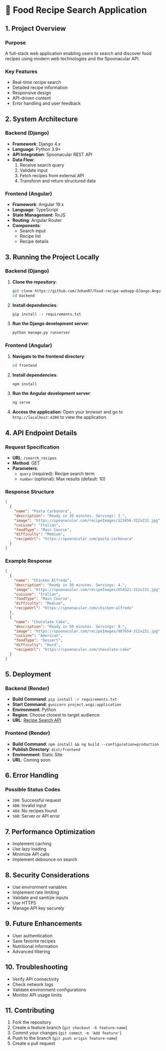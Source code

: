 

# 🍲 Food Recipe Search Application

## 1. Project Overview

### Purpose
A full-stack web application enabling users to search and discover food recipes using modern web technologies and the Spoonacular API.

### Key Features
- Real-time recipe search
- Detailed recipe information
- Responsive design
- API-driven content
- Error handling and user feedback

## 2. System Architecture

### Backend (Django)
- **Framework**: Django 4.x
- **Language**: Python 3.9+
- **API Integration**: Spoonacular REST API
- **Data Flow**: 
  1. Receive search query
  2. Validate input
  3. Fetch recipes from external API
  4. Transform and return structured data

### Frontend (Angular)
- **Framework**: Angular 19.x
- **Language**: TypeScript
- **State Management**: RxJS
- **Routing**: Angular Router
- **Components**: 
  - Search input
  - Recipe list
  - Recipe details

## 3. Running the Project Locally

### Backend (Django)

1. **Clone the repository**:
   ```bash
   git clone https://github.com/JohanR7/Food-recipe-webapp-DJango-Angular-.git
   cd backend
   ```

2. **Install dependencies**:
   ```bash
   pip install -r requirements.txt
   ```

3. **Run the Django development server**:
   ```bash
   python manage.py runserver
   ```

### Frontend (Angular)

1. **Navigate to the frontend directory**:
   ```bash
   cd frontend
   ```

2. **Install dependencies**:
   ```bash
   npm install
   ```

3. **Run the Angular development server**:
   ```bash
   ng serve
   ```

4. **Access the application**:
   Open your browser and go to `http://localhost:4200` to view the application.

## 4. API Endpoint Details

### Request Specification
- **URL**: `/search_recipes`
- **Method**: GET
- **Parameters**:
  - `query` (required): Recipe search term
  - `number` (optional): Max results (default: 10)

### Response Structure
```json
[ 
  {
    "name": "Pasta Carbonara",
    "description": "Ready in 20 minutes. Servings: 2.",
    "image": "https://spoonacular.com/recipeImages/123456-312x231.jpg",
    "cuisine": "Italian",
    "foodType": "Main Course",
    "difficulty": "Medium",
    "recipeUrl": "https://spoonacular.com/pasta-carbonara"
  }
]
```

### Example Response
```json
[
  {
    "name": "Chicken Alfredo",
    "description": "Ready in 30 minutes. Servings: 4.",
    "image": "https://spoonacular.com/recipeImages/654321-312x231.jpg",
    "cuisine": "Italian",
    "foodType": "Main Course",
    "difficulty": "Medium",
    "recipeUrl": "https://spoonacular.com/chicken-alfredo"
  },
  {
    "name": "Chocolate Cake",
    "description": "Ready in 50 minutes. Servings: 8.",
    "image": "https://spoonacular.com/recipeImages/987654-312x231.jpg",
    "cuisine": "American",
    "foodType": "Dessert",
    "difficulty": "Hard",
    "recipeUrl": "https://spoonacular.com/chocolate-cake"
  }
]
```

## 5. Deployment

### Backend (Render)
- **Build Command**: `pip install -r requirements.txt`
- **Start Command**: `gunicorn project.wsgi:application`
- **Environment**: Python
- **Region**: Choose closest to target audience
- **URL**: [Recipe Search API](https://customuser-2u8d.onrender.com/search_recipes)

### Frontend (Render)
- **Build Command**: `npm install && ng build --configuration=production`
- **Publish Directory**: `dist/frontend`
- **Environment**: Static Site
- **URL**: Coming soon
## 6. Error Handling

### Possible Status Codes
- `200`: Successful request
- `400`: Invalid input
- `404`: No recipes found
- `500`: Server or API error

## 7. Performance Optimization
- Implement caching
- Use lazy loading
- Minimize API calls
- Implement debounce on search

## 8. Security Considerations
- Use environment variables
- Implement rate limiting
- Validate and sanitize inputs
- Use HTTPS
- Manage API key securely

## 9. Future Enhancements
- User authentication
- Save favorite recipes
- Nutritional information
- Advanced filtering

## 10. Troubleshooting
- Verify API connectivity
- Check network logs
- Validate environment configurations
- Monitor API usage limits

## 11. Contributing
1. Fork the repository
2. Create a feature branch (`git checkout -b feature-name`)
3. Commit your changes (`git commit -m 'Add feature'`)
4. Push to the branch (`git push origin feature-name`)
5. Create a pull request

